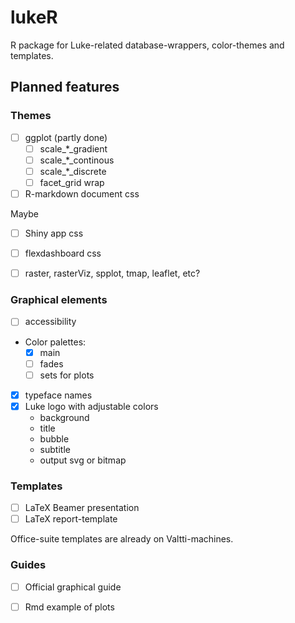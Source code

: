 # lukeR

R package for Luke-related database-wrappers, color-themes and templates.


## Planned features

### Themes

* [ ] ggplot (partly done)
    * [ ] scale_*_gradient
    * [ ] scale_*_continous
    * [ ] scale_*_discrete
    * [ ] facet_grid wrap
* [ ] R-markdown document css

Maybe

* [ ] Shiny app css
* [ ] flexdashboard css
* [ ] raster, rasterViz, spplot, tmap, leaflet, etc?


### Graphical elements

* [ ] accessibility
* Color palettes: 
   * [x] main
   * [ ] fades
   * [ ] sets for plots 
* [x] typeface names
* [x] Luke logo with adjustable colors
    * background
    * title
    * bubble
    * subtitle
    * output svg or bitmap

### Templates

* [ ] LaTeX Beamer presentation
* [ ] LaTeX report-template

Office-suite templates are already on Valtti-machines. 

### Guides

* [ ] Official graphical guide
* [ ] Rmd example of plots

